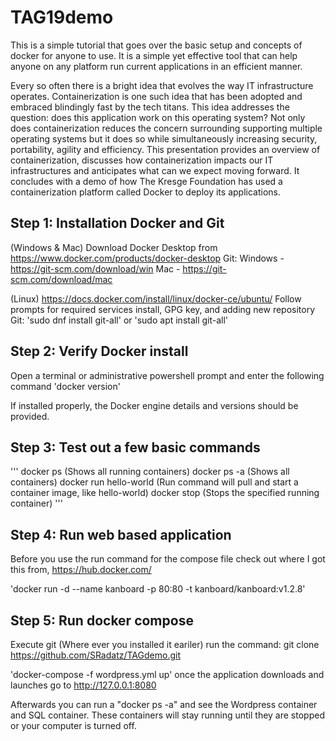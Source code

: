 # TAG19demo

This is a simple tutorial that goes over the basic setup and concepts of docker for anyone to use. It is a simple yet effective tool that can help anyone on any platform run current applications in an efficient manner.

Every so often there is a bright idea that evolves the way IT infrastructure operates. Containerization is one such idea that has been adopted and embraced blindingly fast by the tech titans. This idea addresses the question: does this application work on this operating system? Not only does containerization reduces the concern surrounding supporting multiple operating systems but it does so while simultaneously increasing security, portability, agility and efficiency. This presentation provides an overview of containerization, discusses how containerization impacts our IT infrastructures and anticipates what can we expect moving forward. It concludes with a demo of how The Kresge Foundation has used a containerization platform called Docker to deploy its applications.

## Step 1: Installation Docker and Git

(Windows & Mac)
Download Docker Desktop from https://www.docker.com/products/docker-desktop
Git:
Windows - https://git-scm.com/download/win
Mac - https://git-scm.com/download/mac

(Linux)
https://docs.docker.com/install/linux/docker-ce/ubuntu/
Follow prompts for required services install, GPG key, and adding new repository
Git:
'sudo dnf install git-all'
or
'sudo apt install git-all'


## Step 2: Verify Docker install
Open a terminal or administrative powershell prompt and enter the following command
'docker version'

If installed properly, the Docker engine details and versions should be provided.

## Step 3: Test out a few basic commands
'''
docker ps                   (Shows all running containers)
docker ps -a                (Shows all containers)
docker run hello-world      (Run command will pull and start a container image, like hello-world)
docker stop <container id>  (Stops the specified running container)
'''
## Step 4: Run web based application

Before you use the run command for the compose file check out where I got this from, https://hub.docker.com/

'docker run -d --name kanboard -p 80:80 -t kanboard/kanboard:v1.2.8'

## Step 5: Run docker compose

Execute git (Where ever you installed it eariler)
run the command: git clone https://github.com/SRadatz/TAGdemo.git

'docker-compose -f wordpress.yml up'
once the application downloads and launches go to http://127.0.0.1:8080

Afterwards you can run a "docker ps -a" and see the Wordpress container and SQL container. These containers will stay running until they are stopped or your computer is turned off.
